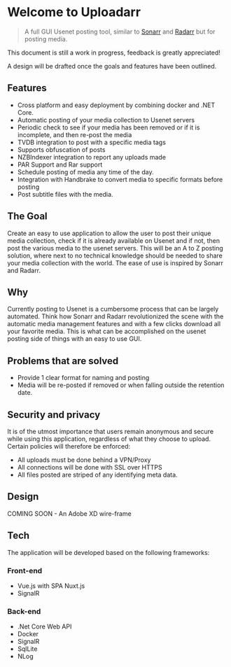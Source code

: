 # Welcome to Uploadarr

> A full GUI Usenet posting tool, similar to [Sonarr](https://link](https://github.com/Sonarr/Sonarr)) and [Radarr](https://github.com/Radarr/Radarr) but for posting media.

This document is still a work in progress, feedback is greatly appreciated!

A design will be drafted once the goals and features have been outlined.

## Features

- Cross platform and easy deployment by combining docker and .NET Core.
- Automatic posting of your media collection to Usenet servers
- Periodic check to see if your media has been removed or if it is incomplete, and then re-post the media
- TVDB integration to post with a specific media tags
- Supports obfuscation of posts
- NZBIndexer integration to report any uploads made
- PAR Support and Rar support
- Schedule posting of media any time of the day.
- Integration with Handbrake to convert media to specific formats before posting
- Post subtitle files with the media.

## The Goal

Create an easy to use application to allow the user to post their unique media collection, check if it is already available on Usenet and if not, then post the various media to the usenet servers. This will be an A to Z posting solution, where next to no technical knowledge should be needed to share your media collection with the world. The ease of use is inspired by Sonarr and Radarr.

## Why

Currently posting to Usenet is a cumbersome process that can be largely automated. Think how Sonarr and Radarr revolutionized the scene with the automatic media management features and with a few clicks download all your favorite media. This is what can be accomplished on the usenet posting side of things with an easy to use GUI.

## Problems that are solved

- Provide 1 clear format for naming and posting
- Media will be re-posted if removed or when falling outside the retention date.  

## Security and privacy

It is of the utmost importance that users remain anonymous and secure while using this application, regardless of what they choose to upload. Certain policies will therefore be enforced:

- All uploads must be done behind a VPN/Proxy
- All connections will be done with SSL over HTTPS
- All files posted are striped of any identifying meta data.

## Design

COMING SOON - An Adobe XD wire-frame

## Tech

The application will be developed based on the following frameworks:

### Front-end

- Vue.js with SPA Nuxt.js
- SignalR

### Back-end

- .Net Core Web API
- Docker
- SignalR
- SqlLite
- NLog
  